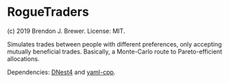 # RogueTraders

(c) 2019 Brendon J. Brewer. License: MIT.

Simulates trades between people with different preferences, only accepting
mutually beneficial trades. Basically, a Monte-Carlo route to Pareto-efficient
allocations.

Dependencies: [DNest4](https://github.com/eggplantbren/DNest4) and
              [yaml-cpp](https://github.com/jbeder/yaml-cpp).
